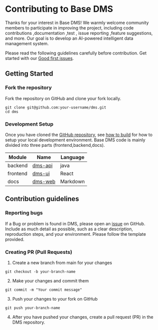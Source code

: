 # Contributing to Base DMS

Thanks for your interest in Base DMS! We warmly welcome community members to participate in improving the
project, including code contributions ,documentation ,test , issue reporting ,feature suggestions, and more. Our goal is
to develop an AI-powered intelligent data management system.

Please read the following guidelines carefully before contribution. Get started with our [Good first issues](https://github.com/basedt/dms/labels/good%20first%20issue).

## Getting Started

### Fork the repository

Fork the repository on GitHub and clone your fork locally.

```shell
git clone git@github.com:your-username/dms.git
cd dms
```

### Development Setup

Once you have cloned the [GitHub repository](https://github.com/gleiyu/dms), see [how to build](how-to-build.md) for
how to setup your local development environment. Base DMS code is mainly divided into three parts (frontend,backend,docs).

| Module   | Name                                                       | Language |
|----------|------------------------------------------------------------|----------|
| backend  | [dms-api](https://github.com/basedt/dms/tree/main/dms-api) | java     |
| frontend | [dms-ui](https://github.com/basedt/dms/tree/main/dms-ui)   | React    |
| docs     | [dms-web](https://github.com/basedt/dms-web)               | Markdown |

## Contribution guidelines

### Reporting bugs

If a Bug or problem is found in DMS, please open an [issue](https://github.com/basedt/dms/issues) on GitHub. Include as
much detail as possible, such as a clear
description, reproduction steps, and your environment. Please follow the template provided.

### Creating PR (Pull Requests)

1. Create a new branch from main for your changes

```shell
git checkout -b your-branch-name
```

2. Make your changes and commit them

```shell
git commit -m "Your commit message"
```

3. Push your changes to your fork on GitHub

```shell
git push your-branch-name
```

4. After you have pushed your changes, create a pull request (PR) in the DMS repository. 